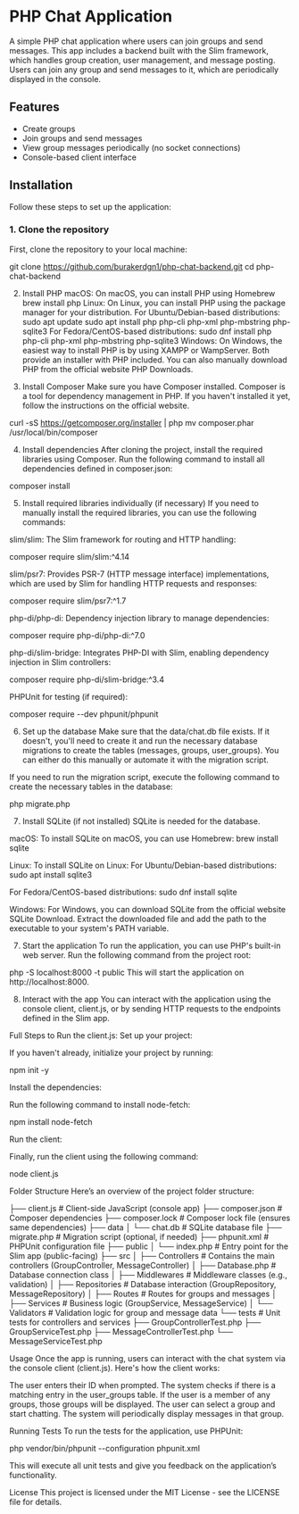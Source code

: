 # PHP Chat Application

A simple PHP chat application where users can join groups and send messages. This app includes a backend built with the Slim framework, which handles group creation, user management, and message posting. Users can join any group and send messages to it, which are periodically displayed in the console.

## Features

- Create groups
- Join groups and send messages
- View group messages periodically (no socket connections)
- Console-based client interface

## Installation

Follow these steps to set up the application:

### 1. Clone the repository

First, clone the repository to your local machine:

git clone https://github.com/burakerdgn1/php-chat-backend.git
cd php-chat-backend

2. Install PHP
macOS:
On macOS, you can install PHP using Homebrew
brew install php
Linux:
On Linux, you can install PHP using the package manager for your distribution.
For Ubuntu/Debian-based distributions:
sudo apt update
sudo apt install php php-cli php-xml php-mbstring php-sqlite3
For Fedora/CentOS-based distributions:
sudo dnf install php php-cli php-xml php-mbstring php-sqlite3
Windows:
On Windows, the easiest way to install PHP is by using XAMPP or WampServer. Both provide an installer with PHP included. You can also manually download PHP from the official website PHP Downloads.


3. Install Composer
Make sure you have Composer installed. Composer is a tool for dependency management in PHP. If you haven't installed it yet, follow the instructions on the official website.

curl -sS https://getcomposer.org/installer | php
mv composer.phar /usr/local/bin/composer

4. Install dependencies
After cloning the project, install the required libraries using Composer. Run the following command to install all dependencies defined in composer.json:

composer install

5. Install required libraries individually (if necessary)
If you need to manually install the required libraries, you can use the following commands:

slim/slim: The Slim framework for routing and HTTP handling:

composer require slim/slim:^4.14

slim/psr7: Provides PSR-7 (HTTP message interface) implementations, which are used by Slim for handling HTTP requests and responses:

composer require slim/psr7:^1.7

php-di/php-di: Dependency injection library to manage dependencies:

composer require php-di/php-di:^7.0

php-di/slim-bridge: Integrates PHP-DI with Slim, enabling dependency injection in Slim controllers:

composer require php-di/slim-bridge:^3.4

PHPUnit for testing (if required):

composer require --dev phpunit/phpunit


6. Set up the database
Make sure that the data/chat.db file exists. If it doesn't, you'll need to create it and run the necessary database migrations to create the tables (messages, groups, user_groups). You can either do this manually or automate it with the migration script.

If you need to run the migration script, execute the following command to create the necessary tables in the database:

php migrate.php

7. Install SQLite (if not installed)
SQLite is needed for the database.

macOS:
To install SQLite on macOS, you can use Homebrew:
brew install sqlite

Linux:
To install SQLite on Linux:
For Ubuntu/Debian-based distributions:
sudo apt install sqlite3

For Fedora/CentOS-based distributions:
sudo dnf install sqlite

Windows:
For Windows, you can download SQLite from the official website SQLite Download. Extract the downloaded file and add the path to the executable to your system's PATH variable.

7. Start the application
To run the application, you can use PHP's built-in web server. Run the following command from the project root:

php -S localhost:8000 -t public
This will start the application on http://localhost:8000.

8. Interact with the app
You can interact with the application using the console client, client.js, or by sending HTTP requests to the endpoints defined in the Slim app.

Full Steps to Run the client.js:
Set up your project:

If you haven't already, initialize your project by running:

npm init -y

Install the dependencies:

Run the following command to install node-fetch:

npm install node-fetch

Run the client:

Finally, run the client using the following command:

node client.js


Folder Structure
Here’s an overview of the project folder structure:

├── client.js              # Client-side JavaScript (console app)
├── composer.json          # Composer dependencies
├── composer.lock          # Composer lock file (ensures same dependencies)
├── data
│   └── chat.db            # SQLite database file
├── migrate.php            # Migration script (optional, if needed)
├── phpunit.xml            # PHPUnit configuration file
├── public
│   └── index.php          # Entry point for the Slim app (public-facing)
├── src
│   ├── Controllers        # Contains the main controllers (GroupController, MessageController)
│   ├── Database.php       # Database connection class
│   ├── Middlewares        # Middleware classes (e.g., validation)
│   ├── Repositories       # Database interaction (GroupRepository, MessageRepository)
│   ├── Routes             # Routes for groups and messages
│   ├── Services           # Business logic (GroupService, MessageService)
│   └── Validators         # Validation logic for group and message data
└── tests                  # Unit tests for controllers and services
    ├── GroupControllerTest.php
    ├── GroupServiceTest.php
    ├── MessageControllerTest.php
    └── MessageServiceTest.php

Usage
Once the app is running, users can interact with the chat system via the console client (client.js). Here's how the client works:

The user enters their ID when prompted.
The system checks if there is a matching entry in the user_groups table.
If the user is a member of any groups, those groups will be displayed.
The user can select a group and start chatting. The system will periodically display messages in that group.

Running Tests
To run the tests for the application, use PHPUnit:

php vendor/bin/phpunit --configuration phpunit.xml

This will execute all unit tests and give you feedback on the application’s functionality.

License
This project is licensed under the MIT License - see the LICENSE file for details.

